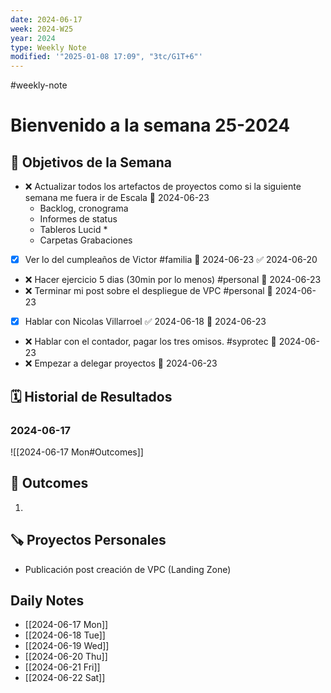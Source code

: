 ```yaml
---
date: 2024-06-17
week: 2024-W25
year: 2024
type: Weekly Note
modified: '"2025-01-08 17:09", "3tc/G1T+6"'
---
```

#weekly-note 
# Bienvenido a la semana 25-2024

## 🥅 Objetivos de la Semana

- ❌ Actualizar todos los artefactos de proyectos como si la siguiente semana me fuera ir de Escala 📅 2024-06-23
	- Backlog, cronograma
	- Informes de status
	- Tableros Lucid *
	- Carpetas Grabaciones
- [x] Ver lo del cumpleaños de Victor #familia 📅 2024-06-23 ✅ 2024-06-20
- ❌ Hacer ejercicio 5 dias (30min por lo menos) #personal 📅 2024-06-23 
- ❌ Terminar mi post sobre el despliegue de VPC #personal 📅 2024-06-23 
- [x] Hablar con Nicolas Villarroel ✅ 2024-06-18 📅 2024-06-23 
- ❌ Hablar con el contador, pagar los tres omisos. #syprotec 📅 2024-06-23 
- ❌ Empezar a delegar proyectos  📅 2024-06-23 

## 🗓 Historial de Resultados

### 2024-06-17
![[2024-06-17 Mon#Outcomes]]


## 💪 Outcomes
1. 

## 🪚 Proyectos Personales
- Publicación post creación de VPC (Landing Zone) 


## Daily Notes
- [[2024-06-17 Mon]]
- [[2024-06-18 Tue]]
- [[2024-06-19 Wed]]
- [[2024-06-20 Thu]]
- [[2024-06-21 Fri]]
- [[2024-06-22 Sat]]